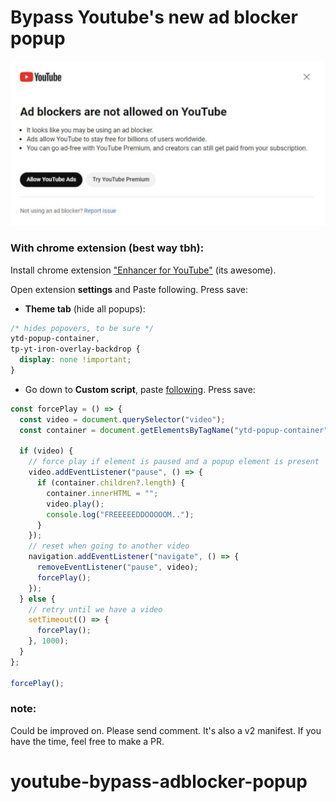 # Bypass Youtube's new ad blocker popup

![Exmaple img](/example.png)

### With chrome extension (best way tbh):

Install chrome extension ["Enhancer for YouTube"](https://chrome.google.com/webstore/detail/enhancer-for-youtube/ponfpcnoihfmfllpaingbgckeeldkhle) (its awesome).

Open extension **settings** and Paste following. Press save:

- **Theme tab** (hide all popups):

```css
/* hides popovers, to be sure */
ytd-popup-container,
tp-yt-iron-overlay-backdrop {
  display: none !important;
}
```

- Go down to **Custom script**, paste [following](./content.js). Press save:

```js
const forcePlay = () => {
  const video = document.querySelector("video");
  const container = document.getElementsByTagName("ytd-popup-container")[0];

  if (video) {
    // force play if element is paused and a popup element is present
    video.addEventListener("pause", () => {
      if (container.children?.length) {
        container.innerHTML = "";
        video.play();
        console.log("FREEEEEDDOOOOOM..");
      }
    });
    // reset when going to another video
    navigation.addEventListener("navigate", () => {
      removeEventListener("pause", video);
      forcePlay();
    });
  } else {
    // retry until we have a video
    setTimeout(() => {
      forcePlay();
    }, 1000);
  }
};

forcePlay();
```

### note:

Could be improved on. Please send comment. It's also a v2 manifest. If you have the time, feel free to make a PR.
# youtube-bypass-adblocker-popup
